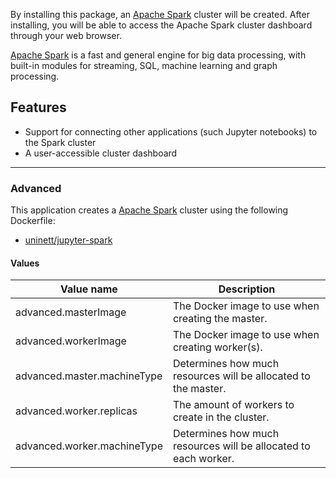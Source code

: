 By installing this package, an [Apache Spark](https://spark.apache.org/)
cluster will be created. After installing, you will be able to access the Apache Spark
cluster dashboard through your web browser.

[Apache Spark](https://spark.apache.org/) is a fast and general engine for big
data processing, with built-in modules for streaming, SQL, machine learning
and graph processing.

## Features
- Support for connecting other applications (such Jupyter notebooks) to the Spark cluster
- A user-accessible cluster dashboard

------

### Advanced
This application creates a [Apache Spark](https://github.com/Uninett/helm-charts/tree/master/repos/stable/spark) cluster using the following Dockerfile:
  - [uninett/jupyter-spark](https://github.com/Uninett/helm-charts-dockerfiles/tree/9753737/jupyter-spark/Dockerfile)


#### Values
| Value name    | Description |
| ------------- | ------------------------------------------------------------------------------------------------------------------------------------------------------------- |
| advanced.masterImage | The Docker image to use when creating the master.    |
| advanced.workerImage | The Docker image to use when creating worker(s).     |
| advanced.master.machineType | Determines how much resources will be allocated to the master. |
| advanced.worker.replicas | The amount of workers to create in the cluster. |
| advanced.worker.machineType | Determines how much resources will be allocated to each worker. |
